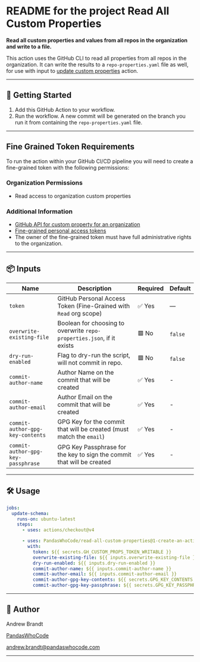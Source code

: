 # README for the project Read All Custom Properties

**Read all custom properties and values from all repos in the organization and write to a file.**

This action uses the GitHub CLI to read all properties from all repos in the organization. It can write
the results to a `repo-properties.yaml` file as well, for use with input to 
[update custom properties](https://github.com/PandasWhoCode/update-custom-properties) action.

---

## 🚀 Getting Started

1. Add this GitHub Action to your workflow.
2. Run the workflow. A new commit will be generated on the branch you run it from containing the `repo-properties.yaml`
file.

---

## Fine Grained Token Requirements

To run the action within your GitHub CI/CD pipeline you will need to create a
fine-grained token with the following permissions:

### Organization Permissions

- Read access to organization custom properties

### Additional Information

- [GitHub API for custom property for an organization](https://docs.github.com/en/rest/orgs/custom-properties?apiVersion=2022-11-28#create-or-update-a-custom-property-for-an-organization)
- [Fine-grained personal access tokens](https://docs.github.com/en/authentication/keeping-your-account-and-data-secure/managing-your-personal-access-tokens#creating-a-fine-grained-personal-access-token)
- The owner of the fine-grained token must have full administrative rights to the organization.

---

## 📦 Inputs

| Name                               | Description                                                            | Required | Default |
|------------------------------------|------------------------------------------------------------------------|----------|---------|
| `token`                            | GitHub Personal Access Token (Fine-Grained with `Read` org scope)      | ✅ Yes    | —       |
| `overwrite-existing-file`          | Boolean for choosing to overwrite `repo-properties.json`, if it exists | 🟥  No   | `false` |
| `dry-run-enabled`                  | Flag to dry-run the script, will not commit in repo.                   | 🟥  No   | `false` |
| `commit-author-name`               | Author Name on the commit that will be created                         | ✅ Yes    | -       |
| `commit-author-email`              | Author Email on the commit that will be created                        | ✅ Yes    | -       |
| `commit-author-gpg-key-contents`   | GPG Key for the commit that will be created (must match the `email`)   | ✅ Yes    | -       |
| `commit-author-gpg-key-passphrase` | GPG Key Passphrase for the key to sign the commit that will be created | ✅ Yes    | -       |

---

## 🛠 Usage

```yaml
jobs:
  update-schema:
    runs-on: ubuntu-latest
    steps:
      - uses: actions/checkout@v4

      - uses: PandasWhoCode/read-all-custom-properties@1-create-an-action-to-read-all-custom-properties
        with:
          token: ${{ secrets.GH_CUSTOM_PROPS_TOKEN_WRITABLE }}
          overwrite-existing-file: ${{ inputs.overwrite-existing-file }}
          dry-run-enabled: ${{ inputs.dry-run-enabled }}
          commit-author-name: ${{ inputs.commit-author-name }}
          commit-author-email: ${{ inputs.commit-author-email }}
          commit-author-gpg-key-contents: ${{ secrets.GPG_KEY_CONTENTS }}
          commit-author-gpg-key-passphrase: ${{ secrets.GPG_KEY_PASSPHRASE }}
```

---

## 👤 Author

Andrew Brandt

[PandasWhoCode](https://pandaswhocode.com)

[andrew.brandt@pandaswhocode.com](mailto:andrew.brandt@pandaswhocode.com)

---